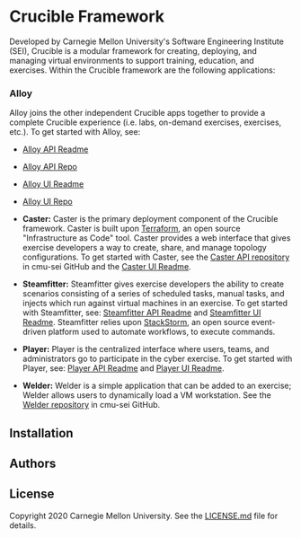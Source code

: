 # Crucible Framework

Developed by Carnegie Mellon University's Software Engineering Institute (SEI), Crucible is a modular framework for creating, deploying, and managing virtual environments to support training, education, and exercises. Within the Crucible framework are the following applications:

### Alloy
Alloy joins the other independent Crucible apps together to provide a complete Crucible experience (i.e. labs, on-demand exercises, exercises, etc.). To get started with Alloy, see: 
- [Alloy API Readme](https://github.com/cmu-sei/Alloy.Api/blob/development/README.md)
- [Alloy API Repo](https://github.com/cmu-sei/Alloy.Api)
- [Alloy UI Readme](https://github.com/cmu-sei/Alloy.Ui/blob/development/README.md)
- [Alloy UI Repo](https://github.com/cmu-sei/Alloy.ui)

- **Caster:** Caster is the primary deployment component of the Crucible framework. Caster is  built upon [Terraform](https://www.terraform.io/), an open source "Infrastructure as Code" tool. Caster provides a web interface that gives exercise developers a way to create, share, and manage topology configurations. To get started with Caster, see the [Caster API repository](https://github.com/cmu-sei/Caster.Api) in cmu-sei GitHub and the [Caster UI Readme](https://github.com/cmu-sei/Caster.Ui/blob/development/README.md).
- **Steamfitter:** Steamfitter gives exercise developers the ability to create scenarios consisting of a series of scheduled tasks, manual tasks, and injects which run against virtual machines in an exercise. To get started with Steamfitter, see: [Steamfitter API Readme](https://github.com/cmu-sei/Steamfitter.Api/blob/development/README.md) and [Steamfitter UI Readme](https://github.com/cmu-sei/Steamfitter.Ui/blob/development/README.md). Steamfitter relies upon [StackStorm](https://stackstorm.com/), an open source event-driven platform used to automate workflows, to execute commands. 
- **Player:** Player is the centralized interface where users, teams, and administrators go to participate in the cyber exercise. To get started with Player, see: [Player API Readme](https://github.com/cmu-sei/Player.Api/blob/development/README.md) and [Player UI Readme](https://github.com/cmu-sei/Player.Ui/blob/development/README.md).
- **Welder:** Welder is a simple application that can be added to an exercise; Welder allows users to dynamically load a VM workstation. See the [Welder repository](https://github.com/cmu-sei/Welder) in cmu-sei GitHub.

## Installation
<!--- I would like to get a high-level outline of installation steps and add them here. Perhaps link to more detailed How-To's in [SEI GitHub wiki](https://github.com/cmu-sei/crucible/wiki). --->

## Authors
<!--- What do you think of something like this: The Crucible Stack was built by the development team within the SEI's Mod/Sim and Exercises (MSE) Initiative. Contact them at: [crucible-devs@sei.cmu.edu](mailto:crucible-devs@sei.cmu.edu). I made that alias up. --->

## License
Copyright 2020 Carnegie Mellon University. See the [LICENSE.md](https://github.com/cmu-sei/crucible/blob/master/license.md) file for details.
